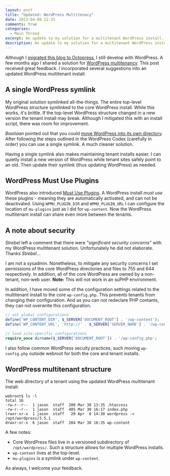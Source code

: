 ```yaml
---
layout: post
title: "Updated: WordPress Multitenacy"
date: 2013-04-08 12:33
comments: true
categories: 
  - Main Thread
excerpt: An update to my solution for a multitenant WordPress install. With improvements in maintainability and extensibility. 
description: An update to my solution for a multitenant WordPress install. With improvements in maintainability and extensibility.
---
```

Although I [migrated this blog to Octopress](http://jason.pureconcepts.net/2013/01/migrating-wordpress-octopress/ "Migrate WordPress to Octopress"), I still develop with WordPress. A few months ago I shared a solution for [WordPress multitenancy](http://jason.pureconcepts.net/2012/08/wordpress-multitenancy/ "WordPress Multitenancy"). This post received great feedback. I incorporated several suggestions into an updated WordPress multitenant install.

## A single WordPress symlink
My original solution symlinked all-the-things. The entire top-level WordPress structure symlinked to the core WordPress install. While this works, it's brittle. If the top-level WordPress structure changed in a new version the tenant install may break. Although I mitigated this with an install script, there was room for improvement.

*Bastiaan* pointed out that you could [move WordPress into its own directory](http://codex.wordpress.org/Giving_WordPress_Its_Own_Directory). After following the steps outlined in the WordPress Codex (carefully in order) you can use a single symlink. A much cleaner solution.

Having a single symlink also makes maintaining tenant installs easier. I can quietly install a new version of WordPress while tenant sites safely point to an old. Then update their symlink (thus updating WordPress) as needed.

## WordPress Must Use Plugins
WordPress also introduced [Must Use Plugins](http://codex.wordpress.org/Must_Use_Plugins). A WordPress install *must use* these plugins - meaning they are automatically activated, and can not be deactivated. Using `WPMU_PLUGIN_DIR` and `WPMU_PLUGIN_URL` I can configure the location of `mu-plugins` just as I did for `wp-content`. Now the WordPress multitenant install can share even more between the tenants.

## A note about security
*Strebel* left a comment that there were *"significant security concerns"* with my WordPress multitenant solution. Unfortunately he did not elaborate. Thanks *Strebel*…

I am not a sysadmin. Nonetheless, to mitigate any security concerns I set permissions of the core WordPress directories and files to 755 and 644 respectively. In addition, all of the core WordPress are owned by a non-tenant, non-web user. **Note:** This will not work in an suPHP environment.

In addition, I have moved some of the configuration settings related to the multitenant install to the core `wp-config.php`. This prevents tenants from changing their configuration. And as you can not redeclare PHP contants, they can not overwrite this configuration.

``` php Core wp-config.php
// set global configurations
define('WP_CONTENT_DIR', $_SERVER['DOCUMENT_ROOT'] . '/wp-content');
define('WP_CONTENT_URL', 'http://' . $_SERVER['SERVER_NAME'] . '/wp-content');

// load site-specific configurations
require_once dirname($_SERVER['DOCUMENT_ROOT']) . '/wp-config.php';
```

I also follow common WordPress secuity practices, such moving `wp-config.php` outside webroot for both the core and tenant installs. 

## WordPress multitenant structure
The web directory of a tenant using the updated WordPress multitenant install:

	webroot$ ls -l
	total 16
	-rw-r--r--  1 jason  staff  200 Mar 30 13:35 .htaccess
	-rw-r--r--  1 jason  staff  405 Mar 30 16:17 index.php
	lrwxr-xr-x  1 jason  staff   20 Apr  6 14:30 wordpress -> /opt/wordpress/3.5.1
	drwxr-xr-x  6 jason  staff  204 Mar 30 16:35 wp-content

A few notes:

- Core WordPress files live in a versioned subdirectory of `/opt/wordpress/`. Such a structure allows for multiple WordPress installs.
- `wp-content` lives at the top-level.
- `mu-plugins` is a symlink under `wp-content`.

As always, I welcome your feedback.
